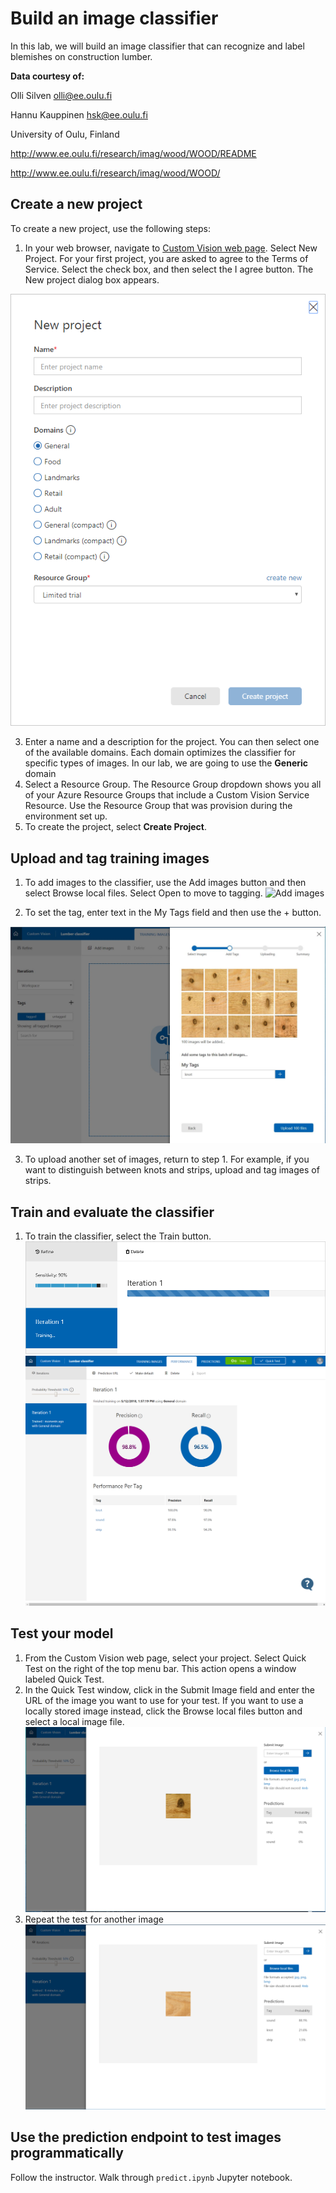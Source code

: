 # Build an image classifier

In this lab, we will build an image classifier that can recognize and label blemishes on construction lumber. 

**Data courtesy of:**

Olli Silven       olli@ee.oulu.fi

Hannu Kauppinen    hsk@ee.oulu.fi

University of Oulu, Finland

http://www.ee.oulu.fi/research/imag/wood/WOOD/README

http://www.ee.oulu.fi/research/imag/wood/WOOD/




## Create a new project
To create a new project, use the following steps:
1. In your web browser, navigate to [Custom Vision web page](https://customvision.ai). 
Select New Project. For your first project, you are asked to agree to the Terms of Service. 
Select the check box, and then select the I agree button. The New project dialog box appears.

![New project](images/new-project.png)

3. Enter a name and a description for the project. You can then select one of the available domains. 
Each domain optimizes the classifier for specific types of images. In our lab, we are going to use the **Generic** domain
4. Select a Resource Group. The Resource Group dropdown shows you all of your Azure Resource Groups that include a Custom Vision Service Resource. Use the Resource Group that was provision during the environment set up.
5. To create the project, select **Create Project**.

## Upload and tag training images
1. To add images to the classifier, use the Add images button and then select Browse local files. Select Open to move to tagging.
![Add images](images/add.JPG)

2. To set the tag, enter text in the My Tags field and then use the + button. 

![Add images](images/tag.JPG)

3. To upload another set of images, return to step 1. For example, if you want to distinguish between knots and strips, upload and tag images of strips.

## Train and evaluate the classifier
1. To train the classifier, select the Train button.
![Train](images/train02.png)
![Train](images/train03.PNG)

## Test your model
1. From the Custom Vision web page, select your project. Select Quick Test on the right of the top menu bar. This action opens a window labeled Quick Test.
2. In the Quick Test window, click in the Submit Image field and enter the URL of the image you want to use for your test. If you want to use a locally stored image instead, click the Browse local files button and select a local image file.
![Test](images/test1.PNG)
3. Repeat the test for another image
![Test](images/test2.PNG)

## Use the prediction endpoint to test images programmatically

Follow the instructor. Walk through `predict.ipynb` Jupyter notebook.




